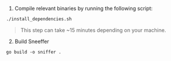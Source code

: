 1. Compile relevant binaries by running the following script:

```sh
./install_dependencies.sh
```

> This step can take ~15 minutes depending on your machine.

2. Build Sneeffer

```
go build -o sniffer .
```
